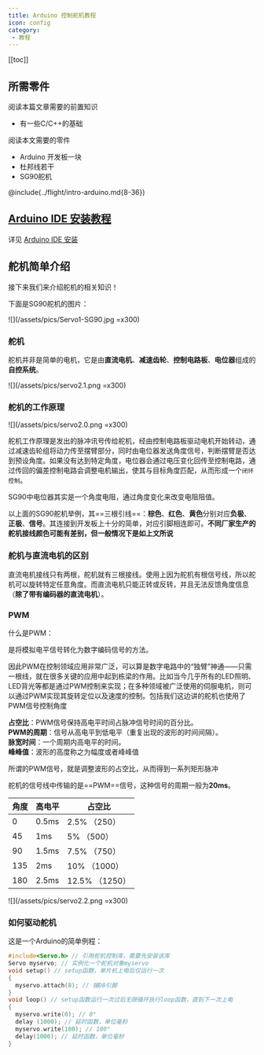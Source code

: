 ```yaml
---
title: Arduino 控制舵机教程
icon: config
category:
 - 教程
---
```


[[toc]]

## 所需零件

阅读本篇文章需要的前置知识

- 有一些C/C++的基础

阅读本文需要的零件

- Arduino 开发板一块
- 杜邦线若干
- SG90舵机

@include(../flight/intro-arduino.md{8-36})

## [Arduino IDE 安装教程](/flight/intro-arduino.md#arduino-安装)

详见 [Arduino IDE 安装](/flight/intro-arduino.md#arduino-安装)

## 舵机简单介绍

接下来我们来介绍舵机的相关知识！

下面是SG90舵机的图片：

![](/assets/pics/Servo1-SG90.jpg =x300)

### 舵机

舵机并非是简单的电机，它是由**直流电机**、**减速齿轮**、**控制电路板**、**电位器**组成的**自控系统**。

![](/assets/pics/servo2.1.png =x300)

### 舵机的工作原理

![](/assets/pics/servo2.0.png =x300)

舵机工作原理是发出的脉冲讯号传给舵机，经由控制电路板驱动电机开始转动，通过减速齿轮组将动力传至摆臂部分，同时由电位器发送角度信号，判断摆臂是否达到预设角度。如果没有达到特定角度，电位器会通过电压变化回传至控制电路，通过传回的偏差控制电路会调整电机输出，使其与目标角度匹配，从而形成一个`闭环控制`。

SG90中电位器其实是一个角度电阻，通过角度变化来改变电阻阻值。

以上面的SG90舵机举例，其==三根引线==：**棕色**、**红色**、**黄色**分别对应**负极**、**正极**、**信号**。其连接到开发板上十分的简单，对应引脚相连即可。**不同厂家生产的舵机接线颜色可能有差别，但一般情况下是如上文所说**

### 舵机与直流电机的区别

直流电机接线只有两根，舵机就有三根接线。使用上因为舵机有根信号线，所以舵机可以旋转特定任意角度。而直流电机只能正转或反转，并且无法反馈角度信息（**除了带有编码器的直流电机**）。

### PWM

什么是PWM：

是将模拟电平信号转化为数字编码信号的方法。  

因此PWM在控制领域应用非常广泛，可以算是数字电路中的“独臂”神通——只需一根线，就在很多关键的应用中起到栋梁的作用。比如当今几乎所有的LED照明、LED背光等都是通过PWM控制来实现；在多种领域被广泛使用的伺服电机，则可以通过PWM实现其旋转定位以及速度的控制。包括我们这边讲的舵机也使用了PWM信号控制角度

**占空比**：PWM信号保持高电平时间占脉冲信号时间的百分比。  
**PWM的周期**：信号从高电平到低电平（重复出现的波形的时间间隔）。  
**脉宽时间**：一个周期内高电平的时间。  
**峰峰值**：波形的高度称之为幅度或者峰峰值

所谓的PWM信号，就是调整波形的占空比，从而得到一系列矩形脉冲

舵机的信号线中传输的是==PWM==信号，这种信号的周期一般为**20ms**。

| 角度 | 高电平 |占空比|
| --- | --- |---|
| 0 | 0.5ms | 2.5% （250） |
| 45 | 1ms | 5% （500）|
| 90 | 1.5ms | 7.5% （750） |
| 135 | 2ms | 10% （1000）|
| 180 | 2.5ms | 12.5% （1250） |

![](/assets/pics/servo2.2.png =x300)

### 如何驱动舵机

这是一个Arduino的简单例程：

```cpp
#include<Servo.h> // 引用舵机控制库，需要先安装该库
Servo myservo; // 实例化一个舵机对象myservo
void setup() // setup函数，单片机上电后仅运行一次
{
  myservo.attach(8); // 接D8引脚
}
void loop() // setup函数运行一次过后无限循环执行loop函数，直到下一次上电
{
  myservo.write(0); // 0°
  delay (1000); // 延时函数，单位毫秒
  myservo.write(180); // 180°
  delay(1000); // 延时函数，单位毫秒
}
```
